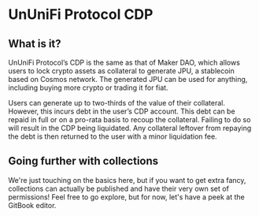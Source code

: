 # UnUniFi Protocol CDP

## What is it?

UnUniFi Protocol’s CDP is the same as that of Maker DAO, which allows users to lock crypto assets as collateral to generate JPU, a stablecoin based on Cosmos network. The generated JPU can be used for anything, including buying more crypto or trading it for fiat.

Users can generate up to two-thirds of the value of their collateral. However, this incurs debt in the user’s CDP account. This debt can be repaid in full or on a pro-rata basis to recoup the collateral. Failing to do so will result in the CDP being liquidated. Any collateral leftover from repaying the debt is then returned to the user with a minor liquidation fee.



## Going further with collections

We're just touching on the basics here, but if you want to get extra fancy, collections can actually be published and have their very own set of permissions! Feel free to go explore, but for now, let's have a peek at the GitBook editor.
